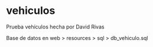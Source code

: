 # vehiculos
Prueba vehículos hecha por David Rivas

Base de datos en web > resources > sql > db_vehiculo.sql
